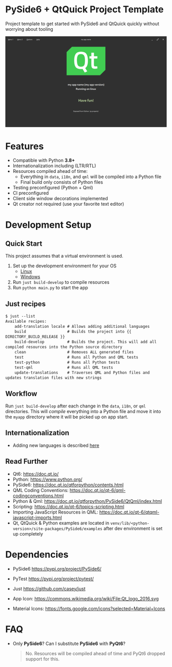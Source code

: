 # PySide6 + QtQuick Project Template

Project template to get started with PySide6 and QtQuick quickly without worrying about tooling

![screenshot](docs/picture.png)

# Features

* Compatible with Python **3.8+**
* Internationalization including (LTR/RTL)
* Resources compiled ahead of time:
    * Everything in `data`, `i18n`, and `qml` will be compiled into a Python file
    * Final build only consists of Python files
* Testing preconfigured (Python + Qml)
* CI preconfigured
* Client side window decorations implemented
* Qt creator not required (use your favorite text editor)

# Development Setup

## Quick Start

This project assumes that a virtual environment is used.

1. Set up the development environment for your OS
    * [Linux](docs/dev-setup-linux.md)
    * [Windows](docs/dev-setup-windows.md)
2. Run `just build-develop` to compile resources
3. Run `python main.py` to start the app

## Just recipes

```just
$ just --list
Available recipes:
    add-translation locale # Allows adding additional languages
    build                  # Builds the project into {{ DIRECTORY_BUILD_RELEASE }}
    build-develop          # Builds the project. This will add all compiled resources into the Python source directory
    clean                  # Removes ALL generated files
    test                   # Runs all Python and QML tests
    test-python            # Runs all Python tests
    test-qml               # Runs all QML tests
    update-translations    # Traverses QML and Python files and updates translation files with new strings
```

## Workflow

Run `just build-develop` after each change in the `data`, `i18n`, or `qml` directories.
This will *compile* everything into a Python file and move it into the `myapp` directory
where it will be picked up on app start.

## Internationalization

* Adding new languages is described [here](docs/internationalization.md)

## Read Further

* Qt6: https://doc.qt.io/
* Python: https://www.python.org/
* PySide6: https://doc.qt.io/qtforpython/contents.html
* QML Coding Conventions: https://doc.qt.io/qt-6/qml-codingconventions.html
* Python & Qml: https://doc.qt.io/qtforpython/PySide6/QtQml/index.html
* Scripting: https://doc.qt.io/qt-6/topics-scripting.html
* Importing JavaScript Resources in QML: https://doc.qt.io/qt-6/qtqml-javascript-imports.html
* Qt, QtQuick & Python examples are located in `venv/lib/<python-version>/site-packages/PySide6/examples`
  after dev environment is set up completely

# Dependencies

* PySide6 https://pypi.org/project/PySide6/
* PyTest https://pypi.org/project/pytest/
* Just https://github.com/casey/just

* App Icon: https://commons.wikimedia.org/wiki/File:Qt_logo_2016.svg
* Material Icons: https://fonts.google.com/icons?selected=Material+Icons

# FAQ

* Only **PySide6**? Can I substitute **PySide6** with **PyQt6**?
  > No. Resources will be compiled ahead of time and PyQt6 dropped support for this.
